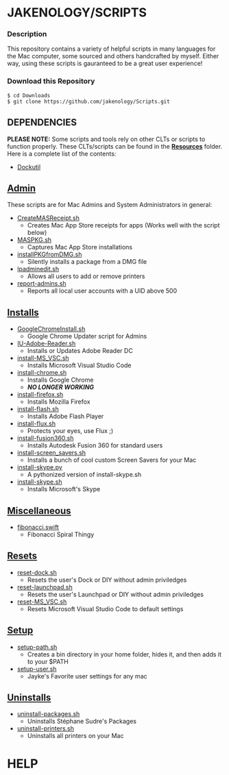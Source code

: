 # **JAKENOLOGY/SCRIPTS**

### **Description**
This repository contains a variety of helpful scripts in many languages for the Mac computer, some sourced and others handcrafted by myself. Either way, using these scripts is gauranteed to be a great user experience!

### Download this Repository
```
$ cd Downloads
$ git clone https://github.com/jakenology/Scripts.git
```

## **DEPENDENCIES**
**PLEASE NOTE:** Some scripts and tools rely on other CLTs or scripts to function properly. These CLTs/scripts can be found in the [**Resources**](./Resources) folder. Here is a complete list of the contents:
-   [Dockutil](./Resources/dockutil)

## **[Admin](./Admin)**
These scripts are for Mac Admins and System Administrators in general:
-   [CreateMASReceipt.sh](./Admin/CreateMASReceipt.sh)
    -   Creates Mac App Store receipts for apps (Works well with the script below)
-   [MASPKG.sh](./Admin/MASPKG.sh)
    -   Captures Mac App Store installations
-   [installPKGfromDMG.sh](./Admin/installPKGfromDMG.sh)
    -   Silently installs a package from a DMG file
-   [lpadminedit.sh](./Admin/lpadminedit.sh)
    -   Allows all users to add or remove printers
- [report-admins.sh](./Admin/report-admins.sh)
    - Reports all local user accounts with a UID above 500

## **[Installs](./Installs)**
- [GoogleChromeInstall.sh](./Installs/GoogleChromeInstall.sh)
    - Google Chrome Updater script for Admins
- [IU-Adobe-Reader.sh](./Installs/IU-Adobe-Reader.sh)
    - Installs or Updates Adobe Reader DC
- [install-MS_VSC.sh](./Installs/install-MS_VSC.sh)
    - Installs Microsoft Visual Studio Code 
- [install-chrome.sh](./Installs/install-chrome.sh)
    - Installs Google Chrome
    - ***NO LONGER WORKING***
- [install-firefox.sh](./Installs/install-firefox.sh)
    - Installs Mozilla Firefox
- [install-flash.sh](./Installs/install-flash.sh)
    - Installs Adobe Flash Player
- [install-flux.sh](./Installs/install-flux.sh)
    - Protects your eyes, use Flux ;)
- [install-fusion360.sh](./Installs/install-fusion360.sh)
    - Installs Autodesk Fusion 360 for standard users
- [install-screen_savers.sh](./Installs/install-screen_savers.sh)
    - Installs a bunch of cool custom Screen Savers for your Mac
- [install-skype.py](./Installs/install-skype.py)
    - A pythonized version of install-skype.sh
- [install-skype.sh](./Installs/install-skype.sh)
    - Installs Microsoft's Skype

## **[Miscellaneous](./Misc.)**
- [fibonacci.swift](./Misc./fibonacci.swift)
    - Fibonacci Spiral Thingy

## **[Resets](./Resets)**
-   [reset-dock.sh](./Resets/reset-dock.sh)
    -   Resets the user's Dock or DIY without admin priviledges
-   [reset-launchpad.sh](./Resets/reset-launchpad.sh)
    - Resets the user's Launchpad or DIY without admin priviledges
-   [reset-MS_VSC.sh](./Resets/reset-MS_VSC.sh)
    -   Resets Microsoft Visual Studio Code to default settings

## **[Setup](./Setup)**
- [setup-path.sh](./Setup/setup-path.sh)
    - Creates a bin directory in your home folder, hides it, and then adds it to your $PATH
- [setup-user.sh](./Setup/setup-user.sh)
    - Jayke's Favorite user settings for any mac

## **[Uninstalls](./Uninstalls)**
- [uninstall-packages.sh](./Uninstalls/uninstall-packages.sh)
    - Uninstalls Stéphane Sudre's Packages 
- [uninstall-printers.sh](./Uninstalls/uninstall-printers.sh)
    - Uninstalls all printers on your Mac 
# **HELP**
